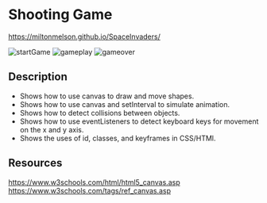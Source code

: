 # Shooting Game
https://miltonmelson.github.io/SpaceInvaders/

![startGame](https://user-images.githubusercontent.com/77636982/171485946-05af4378-f1c6-4a78-9523-2e4056ce4eba.png)
![gameplay](https://user-images.githubusercontent.com/77636982/171485959-7d7e963b-9347-4696-af54-7649e72b0fd8.png)
![gameover](https://user-images.githubusercontent.com/77636982/171485969-a3d7c508-0c03-40d7-9a86-db6ab6cba9ad.png)



## Description
- Shows how to use canvas to draw and move shapes.
- Shows how to use canvas and setInterval to simulate animation.
- Shows how to detect collisions between objects.
- Shows how to use eventListeners to detect keyboard keys for movement on the x and y axis. 
- Shows the uses of id, classes, and keyframes in CSS/HTMl.


## Resources
https://www.w3schools.com/html/html5_canvas.asp
https://www.w3schools.com/tags/ref_canvas.asp
